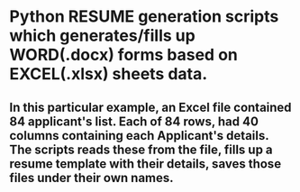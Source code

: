 # Python RESUME generation scripts which generates/fills up WORD(.docx) forms based on EXCEL(.xlsx) sheets data.
## In this particular example, an Excel file contained 84 applicant's list. Each of 84 rows, had 40 columns containing each Applicant's details. The scripts reads these from the file, fills up a resume template with their details, saves those files under their own names.
